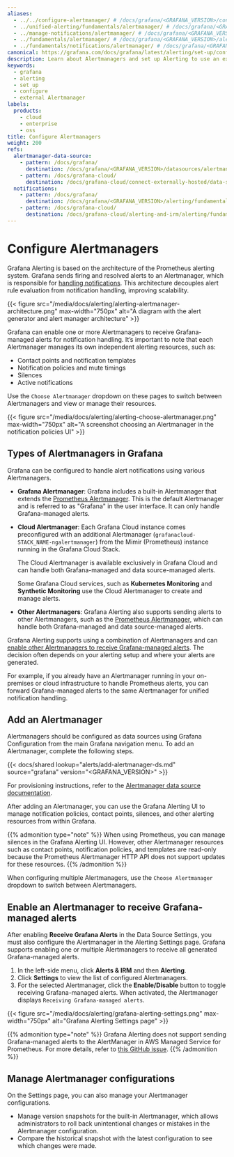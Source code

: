 ```yaml
---
aliases:
  - ../../configure-alertmanager/ # /docs/grafana/<GRAFANA_VERSION>/configure-alertmanager/
  - ../unified-alerting/fundamentals/alertmanager/ # /docs/grafana/<GRAFANA_VERSION>/alerting/unified-alerting/fundamentals/alertmanager/
  - ../manage-notifications/alertmanager/ # /docs/grafana/<GRAFANA_VERSION>/alerting/manage-notifications/alertmanager/
  - ../fundamentals/alertmanager/ # /docs/grafana/<GRAFANA_VERSION>/alerting/fundamentals/alertmanager/
  - ../fundamentals/notifications/alertmanager/ # /docs/grafana/<GRAFANA_VERSION>/alerting/fundamentals/notifications/alertmanager
canonical: https://grafana.com/docs/grafana/latest/alerting/set-up/configure-alertmanager/
description: Learn about Alertmanagers and set up Alerting to use an external Alertmanager
keywords:
  - grafana
  - alerting
  - set up
  - configure
  - external Alertmanager
labels:
  products:
    - cloud
    - enterprise
    - oss
title: Configure Alertmanagers
weight: 200
refs:
  alertmanager-data-source:
    - pattern: /docs/grafana/
      destination: /docs/grafana/<GRAFANA_VERSION>/datasources/alertmanager/
    - pattern: /docs/grafana-cloud/
      destination: /docs/grafana-cloud/connect-externally-hosted/data-sources/alertmanager/
  notifications:
    - pattern: /docs/grafana/
      destination: /docs/grafana/<GRAFANA_VERSION>/alerting/fundamentals/notifications/
    - pattern: /docs/grafana-cloud/
      destination: /docs/grafana-cloud/alerting-and-irm/alerting/fundamentals/notifications/
---
```


# Configure Alertmanagers

Grafana Alerting is based on the architecture of the Prometheus alerting system. Grafana sends firing and resolved alerts to an Alertmanager, which is responsible for [handling notifications](ref:notifications). This architecture decouples alert rule evaluation from notification handling, improving scalability.

{{< figure src="/media/docs/alerting/alerting-alertmanager-architecture.png" max-width="750px" alt="A diagram with the alert generator and alert manager architecture" >}}

Grafana can enable one or more Alertmanagers to receive Grafana-managed alerts for notification handling. It’s important to note that each Alertmanager manages its own independent alerting resources, such as:

- Contact points and notification templates
- Notification policies and mute timings
- Silences
- Active notifications

Use the `Choose Alertmanager` dropdown on these pages to switch between Alertmanagers and view or manage their resources.

{{< figure src="/media/docs/alerting/alerting-choose-alertmanager.png" max-width="750px" alt="A screenshot choosing an Alertmanager in the notification policies UI" >}}

## Types of Alertmanagers in Grafana

Grafana can be configured to handle alert notifications using various Alertmanagers.

- **Grafana Alertmanager**: Grafana includes a built-in Alertmanager that extends the [Prometheus Alertmanager](https://prometheus.io/docs/alerting/latest/alertmanager/). This is the default Alertmanager and is referred to as "Grafana" in the user interface. It can only handle Grafana-managed alerts.

- **Cloud Alertmanager**: Each Grafana Cloud instance comes preconfigured with an additional Alertmanager (`grafanacloud-STACK_NAME-ngalertmanager`) from the Mimir (Prometheus) instance running in the Grafana Cloud Stack.

  The Cloud Alertmanager is available exclusively in Grafana Cloud and can handle both Grafana-managed and data source-managed alerts.

  Some Grafana Cloud services, such as **Kubernetes Monitoring** and **Synthetic Monitoring** use the Cloud Alertmanager to create and manage alerts.

- **Other Alertmanagers**: Grafana Alerting also supports sending alerts to other Alertmanagers, such as the [Prometheus Alertmanager](https://prometheus.io/docs/alerting/latest/alertmanager/), which can handle both Grafana-managed and data source-managed alerts.

Grafana Alerting supports using a combination of Alertmanagers and can [enable other Alertmanagers to receive Grafana-managed alerts](#enable-an-alertmanager-to-receive-grafana-managed-alerts). The decision often depends on your alerting setup and where your alerts are generated.

For example, if you already have an Alertmanager running in your on-premises or cloud infrastructure to handle Prometheus alerts, you can forward Grafana-managed alerts to the same Alertmanager for unified notification handling.

## Add an Alertmanager

Alertmanagers should be configured as data sources using Grafana Configuration from the main Grafana navigation menu. To add an Alertmanager, complete the following steps.

{{< docs/shared lookup="alerts/add-alertmanager-ds.md" source="grafana" version="<GRAFANA_VERSION>" >}}

For provisioning instructions, refer to the [Alertmanager data source documentation](ref:alertmanager-data-source).

After adding an Alertmanager, you can use the Grafana Alerting UI to manage notification policies, contact points, silences, and other alerting resources from within Grafana.

{{% admonition type="note" %}}
When using Prometheus, you can manage silences in the Grafana Alerting UI. However, other Alertmanager resources such as contact points, notification policies, and templates are read-only because the Prometheus Alertmanager HTTP API does not support updates for these resources.
{{% /admonition %}}

When configuring multiple Alertmanagers, use the `Choose Alertmanager` dropdown to switch between Alertmanagers.

## Enable an Alertmanager to receive Grafana-managed alerts

After enabling **Receive Grafana Alerts** in the Data Source Settings, you must also configure the Alertmanager in the Alerting Settings page. Grafana supports enabling one or multiple Alertmanagers to receive all generated Grafana-managed alerts.

1. In the left-side menu, click **Alerts & IRM** and then **Alerting**.
1. Click **Settings** to view the list of configured Alertmanagers.
1. For the selected Alertmanager, click the **Enable/Disable** button to toggle receiving Grafana-managed alerts. When activated, the Alertmanager displays `Receiving Grafana-managed alerts`.

{{< figure src="/media/docs/alerting/grafana-alerting-settings.png" max-width="750px" alt="Grafana Alerting Settings page" >}}

{{% admonition type="note" %}}
Grafana Alerting does not support sending Grafana-managed alerts to the AlertManager in AWS Managed Service for Prometheus. For more details, refer to [this GitHub issue](https://github.com/grafana/grafana/issues/64064).
{{% /admonition %}}

## Manage Alertmanager configurations

On the Settings page, you can also manage your Alertmanager configurations.

- Manage version snapshots for the built-in Alertmanager, which allows administrators to roll back unintentional changes or mistakes in the Alertmanager configuration.
- Compare the historical snapshot with the latest configuration to see which changes were made.
